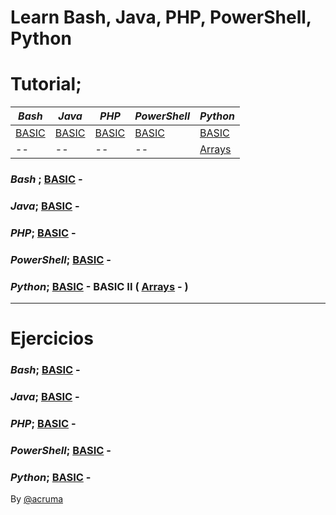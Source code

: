 # Learn Bash, Java, PHP, PowerShell, Python  

# Tutorial;  

 *Bash* | *Java* | *PHP* | *PowerShell* | *Python* 
--|--|--|--|--
[BASIC](https://github.com/acruma/learn/blob/master/spanish/basic/bash.md)|[BASIC](https://github.com/acruma/learn/blob/master/spanish/basic/java.md)|[BASIC](https://github.com/acruma/learn/blob/master/spanish/basic/php.md)|[BASIC](https://github.com/acruma/learn/blob/master/spanish/basic/powershell.md)|[BASIC](https://github.com/acruma/learn/blob/master/spanish/basic/python.md)
--|--|--|--|[Arrays](https://github.com/acruma/learn/blob/master/spanish/basic2/arrays/python.md)

### *Bash* ; [BASIC](https://github.com/acruma/learn/blob/master/spanish/basic/bash.md) -
### *Java*; [BASIC](https://github.com/acruma/learn/blob/master/spanish/basic/java.md) - 
### *PHP*; [BASIC](https://github.com/acruma/learn/blob/master/spanish/basic/php.md) - 
### *PowerShell*; [BASIC](https://github.com/acruma/learn/blob/master/spanish/basic/powershell.md) - 
### *Python*; [BASIC](https://github.com/acruma/learn/blob/master/spanish/basic/python.md) - BASIC II ( [Arrays](https://github.com/acruma/learn/blob/master/spanish/basic2/arrays/python.md) - )


***

# Ejercicios 


### *Bash*; [BASIC](https://github.com/acruma/learn/blob/master/spanish/basic/Ejercicios/bash.md) -
### *Java*; [BASIC](https://github.com/acruma/learn/blob/master/spanish/basic/Ejercicios/java.md) - 
### *PHP*; [BASIC](https://github.com/acruma/learn/blob/master/spanish/basic/Ejercicios/php.md) -
### *PowerShell*; [BASIC](https://github.com/acruma/learn/blob/master/spanish/basic/Ejercicios/powershell.md) -
### *Python*; [BASIC](https://github.com/acruma/learn/blob/master/spanish/basic/Ejercicios/python.md) - 


By [@acruma](https://github.com/acruma)
